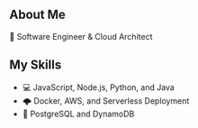 ## About Me
🚀 Software Engineer & Cloud Architect

## My Skills
- 💻 JavaScript, Node.js, Python, and Java
- 🌩️ Docker, AWS, and Serverless Deployment
- 💾 PostgreSQL and DynamoDB

<!--
**captainsham/captainsham** is a ✨ _special_ ✨ repository because its `README.md` (this file) appears on your GitHub profile.

Here are some ideas to get you started:

- 🔭 I’m currently working on ...
- 🌱 I’m currently learning ...
- 👯 I’m looking to collaborate on ...
- 📫 How to reach me: ...
- ⚡ Fun fact: ...
-->
